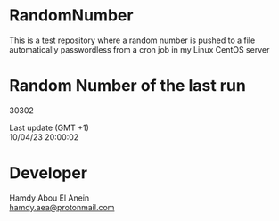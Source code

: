 # RandomNumber    
This is a test repository where a random number is pushed to a file automatically passwordless from a cron job in my Linux CentOS server    
# Random Number of the last run   
30302
      
Last update (GMT +1)    
10/04/23 20:00:02
# Developer    
Hamdy Abou El Anein   
hamdy.aea@protonmail.com
